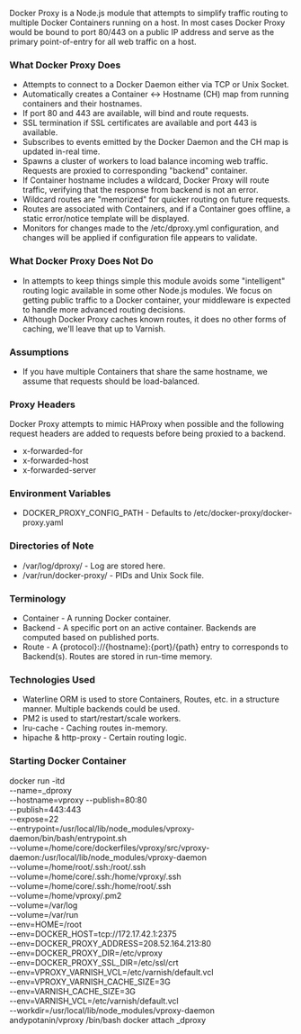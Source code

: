 Docker Proxy is a Node.js module that attempts to simplify traffic routing to multiple Docker Containers running on a host.
In most cases Docker Proxy would be bound to port 80/443 on a public IP address and serve as the primary point-of-entry for all web traffic on a host.

### What Docker Proxy Does

* Attempts to connect to a Docker Daemon either via TCP or Unix Socket.
* Automatically creates a Container <-> Hostname (CH) map from running containers and their hostnames.
* If port 80 and 443 are available, will bind and route requests.
* SSL termination if SSL certificates are available and port 443 is available.
* Subscribes to events emitted by the Docker Daemon and the CH map is updated in-real time.
* Spawns a cluster of workers to load balance incoming web traffic. Requests are proxied to corresponding "backend" container.
* If Container hostname includes a wildcard, Docker Proxy will route traffic, verifying that the response from backend is not an error.
* Wildcard routes are "memorized" for quicker routing on future requests.
* Routes are associated with Containers, and if a Container goes offline, a static error/notice template will be displayed.
* Monitors for changes made to the /etc/dproxy.yml configuration, and changes will be applied if configuration file appears to validate.

### What Docker Proxy Does Not Do

* In attempts to keep things simple this module avoids some "intelligent" routing logic available in some other Node.js modules. We focus on getting public traffic to a Docker container, your middleware is expected to handle more advanced routing decisions.
* Although Docker Proxy caches known routes, it does no other forms of caching, we'll leave that up to Varnish.

### Assumptions

* If you have multiple Containers that share the same hostname, we assume that requests should be load-balanced.

### Proxy Headers
Docker Proxy attempts to mimic HAProxy when possible and the following request headers are added to requests before being proxied to a backend.

* x-forwarded-for
* x-forwarded-host
* x-forwarded-server

### Environment Variables

* DOCKER_PROXY_CONFIG_PATH - Defaults to /etc/docker-proxy/docker-proxy.yaml

### Directories of Note

* /var/log/dproxy/ - Log are stored here.
* /var/run/docker-proxy/ - PIDs and Unix Sock file.

### Terminology

* Container - A running Docker container.
* Backend - A specific port on an active container. Backends are computed based on published ports.
* Route - A {protocol}://{hostname}:{port}/{path} entry to corresponds to Backend(s). Routes are stored in run-time memory.

### Technologies Used

* Waterline ORM is used to store Containers, Routes, etc. in a structure manner. Multiple backends could be used.
* PM2 is used to start/restart/scale workers.
* lru-cache - Caching routes in-memory.
* hipache & http-proxy - Certain routing logic.


### Starting Docker Container

  docker run -itd \
    --name=_dproxy \
    --hostname=vproxy \--publish=80:80 \
    --publish=443:443 \
    --expose=22 \
    --entrypoint=/usr/local/lib/node_modules/vproxy-daemon/bin/bash/entrypoint.sh \
    --volume=/home/core/dockerfiles/vproxy/src/vproxy-daemon:/usr/local/lib/node_modules/vproxy-daemon \
    --volume=/home/root/.ssh:/root/.ssh \
    --volume=/home/core/.ssh:/home/vproxy/.ssh \
    --volume=/home/core/.ssh:/home/root/.ssh \
    --volume=/home/vproxy/.pm2 \
    --volume=/var/log \
    --volume=/var/run \
    --env=HOME=/root \
    --env=DOCKER_HOST=tcp://172.17.42.1:2375 \
    --env=DOCKER_PROXY_ADDRESS=208.52.164.213:80 \
    --env=DOCKER_PROXY_DIR=/etc/vproxy \
    --env=DOCKER_PROXY_SSL_DIR=/etc/ssl/crt \
    --env=VPROXY_VARNISH_VCL=/etc/varnish/default.vcl \
    --env=VPROXY_VARNISH_CACHE_SIZE=3G \
    --env=VARNISH_CACHE_SIZE=3G \
    --env=VARNISH_VCL=/etc/varnish/default.vcl \
    --workdir=/usr/local/lib/node_modules/vproxy-daemon \
    andypotanin/vproxy /bin/bash
  docker attach _dproxy

